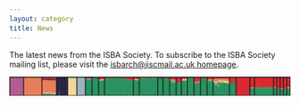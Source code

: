 ```yaml
---
layout: category
title: News
---
```


The latest news from the ISBA Society. To subscribe to the ISBA Society mailing list, please visit the [isbarch@jiscmail.ac.uk homepage](https://www.jiscmail.ac.uk/cgi-bin/webadmin?A0=ISBARCH).

![Admixture](/assets/images/banners/admixture.png)
